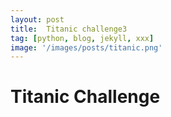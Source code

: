 ```yaml
---
layout: post
title:  Titanic challenge3
tag: [python, blog, jekyll, xxx]
image: '/images/posts/titanic.png'
---
```


# Titanic Challenge
